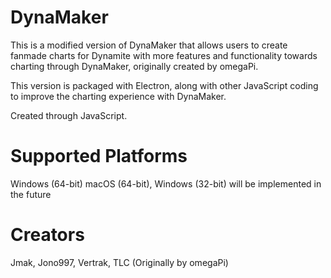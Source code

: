 # DynaMaker

This is a modified version of DynaMaker that allows users to create fanmade charts for Dynamite with more features and functionality towards charting through DynaMaker, originally created by omegaPi. 

This version is packaged with Electron, along with other JavaScript coding to improve the charting experience with DynaMaker.

Created through JavaScript.

# Supported Platforms
Windows (64-bit)
macOS (64-bit), Windows (32-bit) will be implemented in the future

# Creators
Jmak, Jono997, Vertrak, TLC
(Originally by omegaPi)
